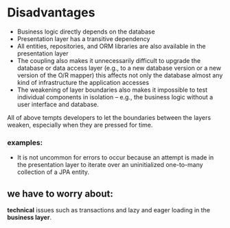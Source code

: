 # Disadvantages

- Business logic directly depends on the database
- Presentation layer has a transitive dependency
- All entities, repositories, and ORM libraries are also available in the presentation layer
- The coupling also makes it unnecessarily difficult to upgrade the database or data access layer (e.g., to a new database version or a new version of the O/R mapper) this affects not only the database almost any kind of infrastructure the application accesses
- The weakening of layer boundaries also makes it impossible to test individual components in isolation – e.g., the business logic without a user interface and database.

All of above tempts developers to let the boundaries between the layers weaken, especially when they are pressed for time.

### examples:

- It is not uncommon for errors to occur because an attempt is made in the presentation layer to iterate over an uninitialized one-to-many collection of a JPA entity.

## we have to worry about:

**technical** issues such as transactions and lazy and eager loading in the **business layer**.


